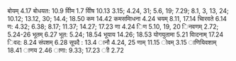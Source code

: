 बोयम् 4.17 बोधयत: 10.9 वीिम 1.7 वीिष 10.13 3.15; 4.24, 31; 5.6, 19; 7.29; 8.1, 3, 13, 24; 10.12; 13.12, 30; 14.4; 18.50 कम 14.42 कमसमािधना 4.24 चयम् 8.11, 17.14 चािरवते 6.14 ण: 4.32; 6.38; 8.17; 11.37; 14.27; 17.23 णा 4.24 िण 5.10, 19, 20 िनवणम् 2.72; 5.24-26 भूतम् 6.27 भूत: 5.24; 18.54 भूयाय 14.26; 18.53 योगयुतामा 5.21 वािदनाम् 17.24 िवद: 8.24 संपशम् 6.28 सूपदै : 13.4 ानौ 4.24, 25 णाम् 11.15 ोवम् 3.15 ाणियिवशाम् 18.41 ाणय 2.46 ाणा: 9.33; 17.23 ाी 2.72